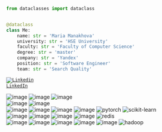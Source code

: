 ```python
from dataclasses import dataclass


@dataclass
class Me:
    name: str = 'Maria Manakhova'
    university: str = 'HSE University'
    faculty: str = 'Faculty of Computer Science'
    degree: str = 'master'
    company: str = 'Yandex'
    position: str = 'Software Engineer'
    team: str = 'Search Quality'
```

<code>[![Linkedin](https://i.stack.imgur.com/gVE0j.png) LinkedIn](https://www.linkedin.com/in/mmanakhova)</code>

![image](https://img.shields.io/badge/Kotlin-B125EA?style=for-the-badge&logo=kotlin&logoColor=white)
![image](https://img.shields.io/badge/Java-red?style=for-the-badge&logo=java&logoColor=white)
![image](https://img.shields.io/badge/Spring-6DB33F?style=for-the-badge&logo=spring&logoColor=white)
<br>
![image](https://img.shields.io/badge/C%23-239120?style=for-the-badge&logo=csharp&logoColor=white)
![image](https://img.shields.io/badge/.NET-512BD4?style=for-the-badge&logo=dotnet&logoColor=white)
<br>
![image](https://img.shields.io/badge/Python-FFD43B?style=for-the-badge&logo=python&logoColor=blue)
![image](https://img.shields.io/badge/Flask-000000?style=for-the-badge&logo=flask&logoColor=white)
![image](https://img.shields.io/badge/Numpy-blue?style=for-the-badge&logo=numpy)
![image](https://img.shields.io/badge/Pandas-150658?style=for-the-badge&logo=pandas)
![pytorch](https://img.shields.io/badge/pytorch-white?style=for-the-badge&logo=pytorch)
![scikit-learn](https://img.shields.io/badge/scikit--learn-white?style=for-the-badge&logo=scikit-learn)
<br>
![image](https://img.shields.io/badge/PostgreSQL-316192?style=for-the-badge&logo=postgresql&logoColor=white)
![image](https://img.shields.io/badge/Microsoft%20SQL%20Server-CC2927?style=for-the-badge&logo=microsoft%20sql%20server&logoColor=white)
![image](https://img.shields.io/badge/Elastic_Search-005571?style=for-the-badge&logo=elasticsearch&logoColor=white)
![image](https://img.shields.io/badge/ClickHouse-black?style=for-the-badge&logo=clickhouse)
![redis](https://img.shields.io/badge/redis-white?style=for-the-badge&logo=redis)
<br>
![image](https://img.shields.io/badge/GraphQl-E10098?style=for-the-badge&logo=graphql&logoColor=white)
![image](https://img.shields.io/badge/Swagger-85EA2D?style=for-the-badge&logo=Swagger&logoColor=white)
![image](https://img.shields.io/badge/gradle-02303A?style=for-the-badge&logo=gradle&logoColor=white)
![image](https://img.shields.io/badge/Docker-2CA5E0?style=for-the-badge&logo=docker&logoColor=white)
![image](https://img.shields.io/badge/Apache_Spark-FFFFFF?style=for-the-badge&logo=apachespark&logoColor=#E35A16)
![hadoop](https://img.shields.io/badge/hadoop-white?style=for-the-badge&logo=apache-hadoop&logoColor=009cd3)

